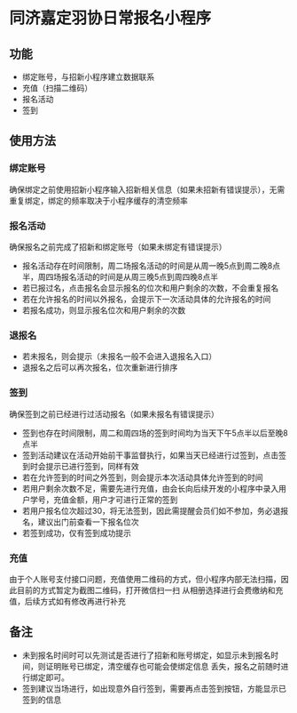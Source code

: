 # 同济嘉定羽协日常报名小程序
## 功能
* 绑定账号，与招新小程序建立数据联系
* 充值（扫描二维码）
* 报名活动
* 签到
## 使用方法
### 绑定账号
确保绑定之前使用招新小程序输入招新相关信息（如果未招新有错误提示），无需重复绑定，绑定的频率取决于小程序缓存的清空频率
### 报名活动
确保报名之前完成了招新和绑定账号（如果未绑定有错误提示）
* 报名活动存在时间限制，周二场报名活动的时间是从周一晚5点到周二晚8点半，周四场报名活动的时间是从周三晚5点到周四晚8点半
* 若已报过名，点击报名会显示报名的位次和用户剩余的次数，不会重复报名
* 若在允许报名的时间以外报名，会提示下一次活动具体的允许报名的时间
* 若报名成功，则显示报名位次和用户剩余的次数
### 退报名
* 若未报名，则会提示（未报名一般不会进入退报名入口）
* 退报名之后可以再次报名，位次重新进行排序
### 签到
确保签到之前已经进行过活动报名（如果未报名有错误提示）
* 签到也存在时间限制，周二和周四场的签到时间均为当天下午5点半以后至晚8点半
* 签到活动建议在活动开始前干事监督执行，如果当天已经进行过签到，点击签到时会提示已进行签到，同样有效
* 若在允许签到的时间之外签到，则会提示本次活动具体允许签到的时间
* 若用户剩余次数不足，需要先进行充值，由会长向后续开发的小程序中录入用户学号，充值金额，用户才可进行正常的签到
* 若用户报名位次超过30，将无法签到，因此需提醒会员们如不参加，务必退报名，建议出门前查看一下报名位次
* 若签到成功，仅有签到成功提示
### 充值
由于个人账号支付接口问题，充值使用二维码的方式，但小程序内部无法扫描，因此目前的方式暂定为截图二维码，打开微信扫一扫
从相册选择进行会费缴纳和充值，后续方式如有修改再进行补充
## 备注
* 未到报名时间时可以先测试是否进行了招新和账号绑定，如显示未到报名时间，则证明账号已绑定，清空缓存也可能会使绑定信息
丢失，报名之前随时进行绑定即可。
* 签到建议当场进行，如出现意外自行签到，需要再点击签到按钮，方能显示已签到的信息
